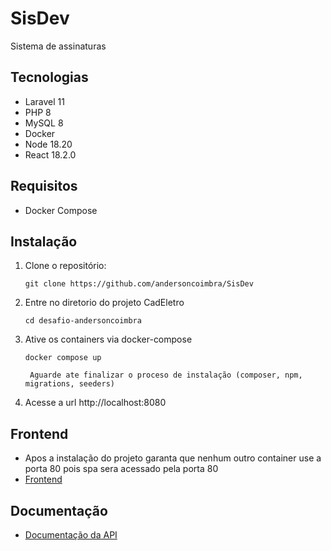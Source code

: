# SisDev
Sistema de assinaturas

## Tecnologias
- Laravel 11
- PHP 8
- MySQL 8
- Docker
- Node 18.20
- React 18.2.0

## Requisitos

- Docker Compose

## Instalação

1. Clone o repositório:

   ```shell
   git clone https://github.com/andersoncoimbra/SisDev
2. Entre no diretorio do projeto CadEletro
   ```shell
   cd desafio-andersoncoimbra
3. Ative os containers via docker-compose
   ```shell
   docker compose up

    Aguarde ate finalizar o proceso de instalação (composer, npm, migrations, seeders)
4. Acesse a url http://localhost:8080

## Frontend
- Apos a instalação do projeto garanta que nenhum outro container use a porta 80 pois spa  sera acessado pela porta 80
- [Frontend](http://localhost)

## Documentação

- [Documentação da API](https://documenter.getpostman.com/view/2103973/2sA3Qy4oZc)